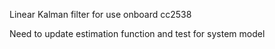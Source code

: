 Linear Kalman filter for use onboard cc2538

Need to update estimation function and test for system model
